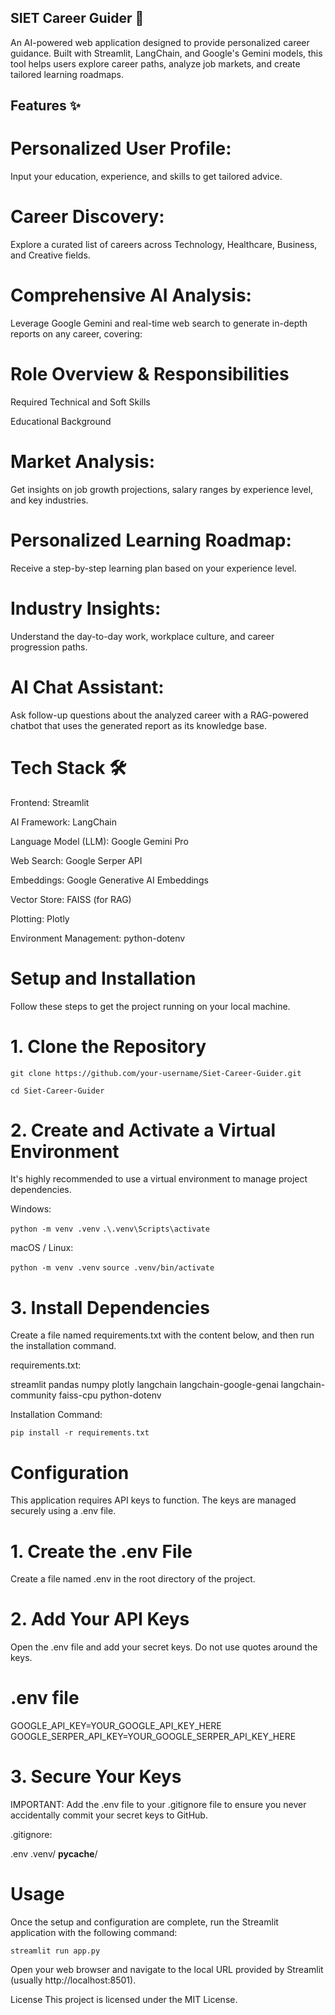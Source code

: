 ## SIET Career Guider 🚀

An AI-powered web application designed to provide personalized career guidance. Built with Streamlit, LangChain, and Google's Gemini models, this tool helps users explore career paths, analyze job markets, and create tailored learning roadmaps.

## Features ✨
# Personalized User Profile:
Input your education, experience, and skills to get tailored advice.

# Career Discovery:
Explore a curated list of careers across Technology, Healthcare, Business, and Creative fields.

# Comprehensive AI Analysis: 
Leverage Google Gemini and real-time web search to generate in-depth reports on any career, covering:

# Role Overview & Responsibilities

Required Technical and Soft Skills

Educational Background

# Market Analysis:
Get insights on job growth projections, salary ranges by experience level, and key industries.

# Personalized Learning Roadmap: 

Receive a step-by-step learning plan based on your experience level.

# Industry Insights:
Understand the day-to-day work, workplace culture, and career progression paths.

# AI Chat Assistant: 
Ask follow-up questions about the analyzed career with a RAG-powered chatbot that uses the generated report as its knowledge base.

# Tech Stack 🛠️
Frontend: Streamlit

AI Framework: LangChain

Language Model (LLM): Google Gemini Pro

Web Search: Google Serper API

Embeddings: Google Generative AI Embeddings

Vector Store: FAISS (for RAG)

Plotting: Plotly

Environment Management: python-dotenv

# Setup and Installation
Follow these steps to get the project running on your local machine.

# 1. Clone the Repository
```git clone https://github.com/your-username/Siet-Career-Guider.git```

```cd Siet-Career-Guider```

# 2. Create and Activate a Virtual Environment
It's highly recommended to use a virtual environment to manage project dependencies.

Windows:

```python -m venv .venv```
```.\.venv\Scripts\activate```

macOS / Linux:

```python -m venv .venv```
```source .venv/bin/activate```

# 3. Install Dependencies
Create a file named requirements.txt with the content below, and then run the installation command.

requirements.txt:

streamlit
pandas
numpy
plotly
langchain
langchain-google-genai
langchain-community
faiss-cpu
python-dotenv

Installation Command:

```pip install -r requirements.txt```

# Configuration
This application requires API keys to function. The keys are managed securely using a .env file.

# 1. Create the .env File
Create a file named .env in the root directory of the project.

# 2. Add Your API Keys
Open the .env file and add your secret keys. Do not use quotes around the keys.

# .env file
GOOGLE_API_KEY=YOUR_GOOGLE_API_KEY_HERE
GOOGLE_SERPER_API_KEY=YOUR_GOOGLE_SERPER_API_KEY_HERE

# 3. Secure Your Keys
IMPORTANT: Add the .env file to your .gitignore file to ensure you never accidentally commit your secret keys to GitHub.

.gitignore:

.env
.venv/
__pycache__/

# Usage
Once the setup and configuration are complete, run the Streamlit application with the following command:

```streamlit run app.py```

Open your web browser and navigate to the local URL provided by Streamlit (usually http://localhost:8501).

License
This project is licensed under the MIT License.
